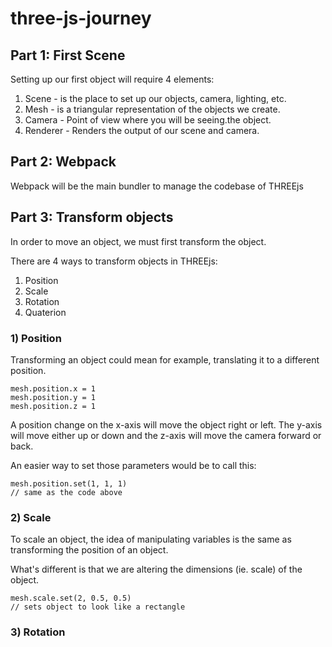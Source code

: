 # three-js-journey

## Part 1: First Scene
Setting up our first object will require 4 elements:
1) Scene - is the place to set up our objects, camera, lighting, etc. 
2) Mesh - is a triangular representation of the objects we create. 
3) Camera - Point of view where you will be seeing.the object.
4) Renderer - Renders the output of our scene and camera.

## Part 2: Webpack
Webpack will be the main bundler to manage the codebase of THREEjs

## Part 3: Transform objects
In order to move an object, we must first transform the object.

There are 4 ways to transform objects in THREEjs:
1) Position
2) Scale
3) Rotation
4) Quaterion 

### 1) Position
Transforming an object could mean for example, translating it to a different position.

    mesh.position.x = 1
    mesh.position.y = 1
    mesh.position.z = 1

A position change on the x-axis will move the object right or left. The y-axis will move either up or down and the z-axis will move the camera forward or back.

An easier way to set those parameters would be to call this:

    mesh.position.set(1, 1, 1)
    // same as the code above

### 2) Scale
To scale an object, the idea of manipulating variables is the same as transforming the position of an object.

What's different is that we are altering the dimensions (ie. scale) of the object.

    mesh.scale.set(2, 0.5, 0.5)
    // sets object to look like a rectangle


### 3) Rotation
